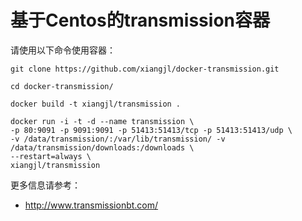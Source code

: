 # 基于Centos的transmission容器

请使用以下命令使用容器：

```
git clone https://github.com/xiangjl/docker-transmission.git

cd docker-transmission/

docker build -t xiangjl/transmission .

docker run -i -t -d --name transmission \
-p 80:9091 -p 9091:9091 -p 51413:51413/tcp -p 51413:51413/udp \
-v /data/transmission/:/var/lib/transmission/ -v /data/transmission/downloads:/downloads \
--restart=always \
xiangjl/transmission
```

更多信息请参考：

 * http://www.transmissionbt.com/
